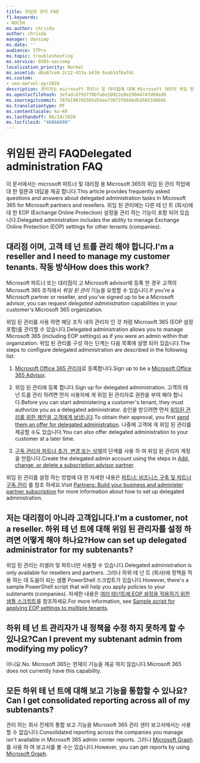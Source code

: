 ```yaml
---
title: 위임된 관리 FAQ
f1.keywords:
- NOCSH
ms.author: chrisda
author: chrisda
manager: dansimp
ms.date: ''
audience: ITPro
ms.topic: troubleshooting
ms.service: O365-seccomp
localization_priority: Normal
ms.assetid: d6a87ce8-2c22-433a-b430-5eab14f6afdc
ms.custom:
- seo-marvel-apr2020
description: 관리자는 microsoft 파트너 및 대리점에 대해 Microsoft 365의 위임 된 관리 작업에 대 한 질문과 대답을 볼 수 있습니다.
ms.openlocfilehash: 3efadc8793778bfabe10922e8e29044747d60ad0
ms.sourcegitcommit: 787b198765565d54ee73972f664bdbd5023d666b
ms.translationtype: MT
ms.contentlocale: ko-KR
ms.lasthandoff: 08/24/2020
ms.locfileid: "46866698"
---
```

# <a name="delegated-administration-faq"></a><span data-ttu-id="726fa-103">위임된 관리 FAQ</span><span class="sxs-lookup"><span data-stu-id="726fa-103">Delegated administration FAQ</span></span>

<span data-ttu-id="726fa-104">이 문서에서는 microsoft 파트너 및 대리점 용 Microsoft 365의 위임 된 관리 작업에 대 한 질문과 대답을 제공 합니다.</span><span class="sxs-lookup"><span data-stu-id="726fa-104">This article provides frequently asked questions and answers about delegated administration tasks in Microsoft 365 for Microsoft partners and resellers.</span></span> <span data-ttu-id="726fa-105">위임 된 관리에는 다른 테 넌 트 (회사)에 대 한 EOP (Exchange Online Protection) 설정을 관리 하는 기능이 포함 되어 있습니다.</span><span class="sxs-lookup"><span data-stu-id="726fa-105">Delegated administration includes the ability to manage Exchange Online Protection (EOP) settings for other tenants (companies).</span></span>

## <a name="im-a-reseller-and-i-need-to-manage-my-customer-tenants-how-does-this-work"></a><span data-ttu-id="726fa-106">대리점 이며, 고객 테 넌 트를 관리 해야 합니다.</span><span class="sxs-lookup"><span data-stu-id="726fa-106">I'm a reseller and I need to manage my customer tenants.</span></span> <span data-ttu-id="726fa-107">작동 방식</span><span class="sxs-lookup"><span data-stu-id="726fa-107">How does this work?</span></span>

<span data-ttu-id="726fa-108">Microsoft 파트너 또는 대리점이 고 Microsoft advisor에 등록 한 경우 고객의 Microsoft 365 조직에서 _위임 된 관리_ 기능을 요청할 수 있습니다.</span><span class="sxs-lookup"><span data-stu-id="726fa-108">If you're a Microsoft partner or reseller, and you've signed up to be a Microsoft advisor, you can request _delegated administration_ capabilities in your customer's Microsoft 365 organization.</span></span>

<span data-ttu-id="726fa-109">위임 된 관리를 사용 하면 해당 조직 내의 관리자 인 것 처럼 Microsoft 365 (EOP 설정 포함)를 관리할 수 있습니다.</span><span class="sxs-lookup"><span data-stu-id="726fa-109">Delegated administration allows you to manage Microsoft 365  (including EOP settings) as if you were an admin within that organization.</span></span> <span data-ttu-id="726fa-110">위임 된 관리를 구성 하는 단계는 다음 목록에 설명 되어 있습니다.</span><span class="sxs-lookup"><span data-stu-id="726fa-110">The steps to configure delegated administration are described in the following list:</span></span>

1. <span data-ttu-id="726fa-111">[Microsoft Office 365 관리자](https://aka.ms/cloudbenefits)로 등록합니다.</span><span class="sxs-lookup"><span data-stu-id="726fa-111">Sign up to be a [Microsoft Office 365 Advisor](https://aka.ms/cloudbenefits).</span></span>

2. <span data-ttu-id="726fa-112">위임 된 관리에 등록 합니다.</span><span class="sxs-lookup"><span data-stu-id="726fa-112">Sign up for delegated administration.</span></span> <span data-ttu-id="726fa-113">고객의 테 넌 트를 관리 하려면 먼저 사용자에 게 위임 된 관리자로 권한을 부여 해야 합니다.</span><span class="sxs-lookup"><span data-stu-id="726fa-113">Before you can start administering a customer's tenant, they must authorize you as a delegated administrator.</span></span> <span data-ttu-id="726fa-114">승인을 받으려면 먼저 [위임된 관리를 위한 제안을 고객에게 보냅니다](https://support.microsoft.com/office/26530dc0-ebba-415b-86b1-b55bc06b073e).</span><span class="sxs-lookup"><span data-stu-id="726fa-114">To obtain their approval, you first [send them an offer for delegated administration](https://support.microsoft.com/office/26530dc0-ebba-415b-86b1-b55bc06b073e).</span></span> <span data-ttu-id="726fa-115">나중에 고객에 게 위임 된 관리를 제공할 수도 있습니다.</span><span class="sxs-lookup"><span data-stu-id="726fa-115">You can also offer delegated administration to your customer at a later time.</span></span>

3. <span data-ttu-id="726fa-116">[구독 관리자 파트너 추가, 변경 또는 삭제](https://docs.microsoft.com/microsoft-365/admin/misc/add-partner)의 단계를 사용 하 여 위임 된 관리자 계정을 만듭니다.</span><span class="sxs-lookup"><span data-stu-id="726fa-116">Create the delegated admin account using the steps in [Add, change, or delete a subscription advisor partner](https://docs.microsoft.com/microsoft-365/admin/misc/add-partner).</span></span>

<span data-ttu-id="726fa-117">위임 된 관리를 설정 하는 방법에 대 한 자세한 내용은 [파트너: 비즈니스 구축 및 파트너 구독 관리](https://support.microsoft.com/office/30dd1681-47e0-4cbc-abfe-a222cd111319) 를 참조 하세요.</span><span class="sxs-lookup"><span data-stu-id="726fa-117">Visit [Partners: Build your business and administer partner subscription](https://support.microsoft.com/office/30dd1681-47e0-4cbc-abfe-a222cd111319) for more information about how to set up delegated administration.</span></span>

## <a name="im-a-customer-not-a-reseller-how-can-set-up-delegated-administrator-for-my-subtenants"></a><span data-ttu-id="726fa-118">저는 대리점이 아니라 고객입니다.</span><span class="sxs-lookup"><span data-stu-id="726fa-118">I'm a customer, not a reseller.</span></span> <span data-ttu-id="726fa-119">하위 테 넌 트에 대해 위임 된 관리자를 설정 하려면 어떻게 해야 하나요?</span><span class="sxs-lookup"><span data-stu-id="726fa-119">How can set up delegated administrator for my subtenants?</span></span>

<span data-ttu-id="726fa-120">위임 된 관리는 리셀러 및 파트너만 사용할 수 있습니다.</span><span class="sxs-lookup"><span data-stu-id="726fa-120">Delegated administration is only available for resellers and partners.</span></span> <span data-ttu-id="726fa-121">그러나 하위 테 넌 트 (회사)에 정책을 적용 하는 데 도움이 되는 샘플 PowerShell 스크립트가 있습니다.</span><span class="sxs-lookup"><span data-stu-id="726fa-121">However, there's a sample PowerShell script that will help you apply policies to your subtenants (companies).</span></span> <span data-ttu-id="726fa-122">자세한 내용은 [여러 테넌트에 EOP 설정을 적용하기 위한 샘플 스크립트](sample-script-for-applying-eop-settings-to-multiple-tenants.md)를 참조하세요.</span><span class="sxs-lookup"><span data-stu-id="726fa-122">For more information, see [Sample script for applying EOP settings to multiple tenants](sample-script-for-applying-eop-settings-to-multiple-tenants.md).</span></span>

## <a name="can-i-prevent-my-subtenant-admin-from-modifying-my-policy"></a><span data-ttu-id="726fa-123">하위 테 넌 트 관리자가 내 정책을 수정 하지 못하게 할 수 있나요?</span><span class="sxs-lookup"><span data-stu-id="726fa-123">Can I prevent my subtenant admin from modifying my policy?</span></span>

<span data-ttu-id="726fa-124">아니요.</span><span class="sxs-lookup"><span data-stu-id="726fa-124">No.</span></span> <span data-ttu-id="726fa-125">Microsoft 365는 현재이 기능을 제공 하지 않습니다.</span><span class="sxs-lookup"><span data-stu-id="726fa-125">Microsoft 365 does not currently have this capability.</span></span>

## <a name="can-i-get-consolidated-reporting-across-all-of-my-subtenants"></a><span data-ttu-id="726fa-126">모든 하위 테 넌 트에 대해 보고 기능을 통합할 수 있나요?</span><span class="sxs-lookup"><span data-stu-id="726fa-126">Can I get consolidated reporting across all of my subtenants?</span></span>

<span data-ttu-id="726fa-127">관리 하는 회사 전체의 통합 보고 기능을 Microsoft 365 관리 센터 보고서에서는 사용할 수 없습니다.</span><span class="sxs-lookup"><span data-stu-id="726fa-127">Consolidated reporting across the companies you manage isn't available in Microsoft 365 admin center reports.</span></span> <span data-ttu-id="726fa-128">그러나 [Microsoft Graph](https://docs.microsoft.com/graph/overview)를 사용 하 여 보고서를 볼 수는 있습니다.</span><span class="sxs-lookup"><span data-stu-id="726fa-128">However, you can get reports by using [Microsoft Graph](https://docs.microsoft.com/graph/overview).</span></span>
